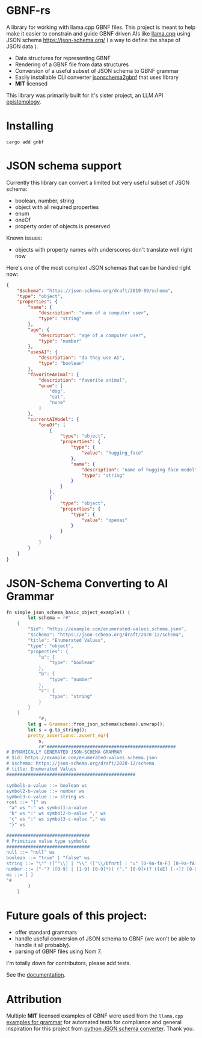 # GBNF-rs

A library for working with llama.cpp GBNF files. This project is meant to help make it easier to constrain and guide GBNF driven AIs like [llama.cpp](https://github.com/ggerganov/llama.cpp) using JSON schema https://json-schema.org/ ( a way to define the shape of JSON data ).

* Data structures for representing GBNF
* Rendering of a GBNF file from data structures
* Conversion of a useful subset of JSON schema to GBNF grammar
* Easily installable CLI converter [jsonschema2gbnf](https://github.com/richardanaya/gbnf/tree/main/jsonschema2gbnf) that uses library 
* **MIT** licensed

This library was primarily built for it's sister project, an LLM API [epistemology](https://github.com/richardanaya/epistemology/).

# Installing

```
cargo add gnbf
```

# JSON schema support

Currently this library can convert a limited but very useful subset of JSON schema:
* boolean, number, string
* object with all required properties
* enum
* oneOf
* property order of objects is preserved

Known issues:
* objects with property names with underscores don't translate well right now

Here's one of the most complext JSON schemas that can be handled right now:

```json
{
    "$schema": "https://json-schema.org/draft/2019-09/schema",
    "type": "object",
    "properties": {
        "name": {
            "description": "name of a computer user",
            "type": "string"
        },
        "age": {
            "description": "age of a computer user",
            "type": "number"
        },
        "usesAI": {
            "description": "do they use AI",
            "type": "boolean"
        },
        "favoriteAnimal": {
            "description": "favorite animal",
            "enum": [
                "dog",
                "cat",
                "none"
            ]
        },
        "currentAIModel": {
            "oneOf": [
                {
                    "type": "object",
                    "properties": {
                        "type": {
                            "value": "hugging_face"
                        },
                        "name": {
                            "description": "name of hugging face model",
                            "type": "string"
                        }
                    }
                },
                {
                    "type": "object",
                    "properties": {
                        "type": {
                            "value": "openai"
                        }
                    }
                }
            ]
        }
    }
}
```

# JSON-Schema Converting to AI Grammar

```rust
fn simple_json_schema_basic_object_example() {
        let schema = r#"
    {
        "$id": "https://example.com/enumerated-values.schema.json",
        "$schema": "https://json-schema.org/draft/2020-12/schema",
        "title": "Enumerated Values",
        "type": "object",
        "properties": {
            "a": {
                "type": "boolean"
            },
            "b": {
                "type": "number"
            },
            "c": {
                "type": "string"
            }
        }
    }
            "#;
        let g = Grammar::from_json_schema(schema).unwrap();
        let s = g.to_string();
        pretty_assertions::assert_eq!(
            s,
            r#"################################################
# DYNAMICALLY GENERATED JSON-SCHEMA GRAMMAR
# $id: https://example.com/enumerated-values.schema.json
# $schema: https://json-schema.org/draft/2020-12/schema
# title: Enumerated Values
################################################

symbol1-a-value ::= boolean ws
symbol2-b-value ::= number ws
symbol3-c-value ::= string ws
root ::= "{" ws 
 "a" ws ":" ws symbol1-a-value 
 "b" ws ":" ws symbol2-b-value "," ws 
 "c" ws ":" ws symbol3-c-value "," ws 
 "}" ws

###############################
# Primitive value type symbols
###############################
null ::= "null" ws
boolean ::= "true" | "false" ws
string ::= "\"" ([^"\\] | "\\" (["\\/bfnrt] | "u" [0-9a-fA-F] [0-9a-fA-F] [0-9a-fA-F] [0-9a-fA-F]))* "\"" ws
number ::= ("-"? ([0-9] | [1-9] [0-9]*)) ("." [0-9]+)? ([eE] [-+]? [0-9]+)? ws
ws ::= [ ]
"#
        )
    }
```

# Future goals of this project:
* offer standard grammars
* handle useful conversion of JSON schema to GBNF (we won't be able to handle it all probably).
* parsing of GBNF files using Nom 7.

I'm totally down for contributors, please add tests.

See the [documentation](https://docs.rs/gbnf).

# Attribution

Multiple **MIT** licensed examples of GBNF were used from the `llama.cpp` [examples for grammar](https://github.com/ggerganov/llama.cpp/tree/master/grammars) for automated tests for compliance and general inspiration for this project from [python JSON schema converter](https://github.com/ggerganov/llama.cpp/blob/master/examples/json-schema-to-grammar.py). Thank you.


